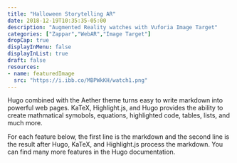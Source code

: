 ```yaml
---
title: "Halloween Storytelling AR"
date: 2018-12-19T10:35:35-05:00
description: "Augmented Reality watches with Vuforia Image Target"
categories: ["Zappar","WebAR","Image Target"]
dropCap: true
displayInMenu: false
displayInList: true
draft: false
resources:
- name: featuredImage
  src: "https://i.ibb.co/MBPWkKH/watch1.png"
---
```


Hugo combined with the Aether theme turns easy to write markdown into powerful web pages.  KaTeX, Highlight.js, and Hugo provides the ability to create mathmatical symobols, equations, highlighted code, tables, lists, and much more.

For each feature below, the first line is the markdown and the second line is the result after Hugo, KaTeX, and Highlight.js process the markdown.  You can find many more features in the Hugo documentation.

